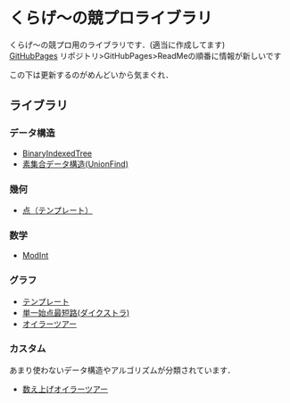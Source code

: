# くらげ〜の競プロライブラリ
くらげ〜の競プロ用のライブラリです．(適当に作成してます)  
[GitHubPages](https://jellyfish26.github.io/competitive-library/ja)
リポジトリ>GitHubPages>ReadMeの順番に情報が新しいです

この下は更新するのがめんどいから気まぐれ．

## ライブラリ

### データ構造
- [BinaryIndexedTree](https://github.com/jellyfish26/competitive-library/blob/master/datastructure/BinaryIndexedTree.cpp)
- [素集合データ構造(UnionFind)](https://github.com/jellyfish26/competitive-library/blob/master/datastructure/UnionFind.cpp)

### 幾何
- [点（テンプレート）](https://github.com/jellyfish26/competitive-library/blob/master/geometry/Point.cpp)

### 数学
- [ModInt](https://github.com/jellyfish26/competitive-library/blob/master/math/ModInt.cpp)

### グラフ
- [テンプレート](https://github.com/jellyfish26/competitive-library/blob/master/graph/template.cpp)
- [単一始点最短路(ダイクストラ)](https://github.com/jellyfish26/competitive-library/blob/master/graph/Dijkstra.cpp)
- [オイラーツアー](https://github.com/jellyfish26/competitive-library/blob/master/graph/EulerTour.cpp)

### カスタム
あまり使わないデータ構造やアルゴリズムが分類されています．
- [数え上げオイラーツアー](https://github.com/jellyfish26/competitive-library/blob/master/custom/CountUpEulerTour.cpp)



